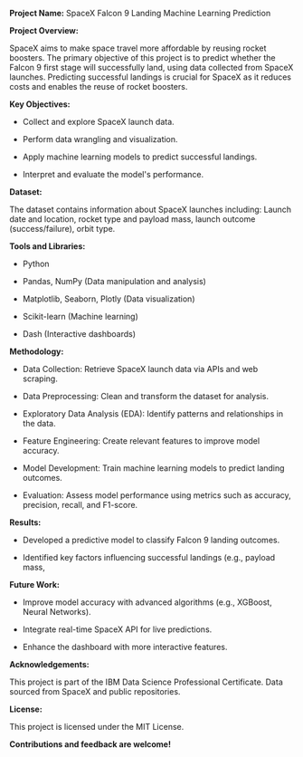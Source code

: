 **Project Name:** SpaceX Falcon 9 Landing Machine Learning Prediction

**Project Overview:** 

SpaceX aims to make space travel more affordable by reusing rocket boosters. The primary objective of this project is to predict whether the Falcon 9 first stage will successfully land, using data collected from SpaceX launches. Predicting successful landings is crucial for SpaceX as it reduces costs and enables the reuse of rocket boosters.

**Key Objectives:**

- Collect and explore SpaceX launch data.

- Perform data wrangling and visualization.

- Apply machine learning models to predict successful landings.

- Interpret and evaluate the model's performance.

**Dataset:** 

The dataset contains information about SpaceX launches including: Launch date and location, rocket type and payload mass, launch outcome (success/failure), orbit type.

**Tools and Libraries:**

- Python

- Pandas, NumPy (Data manipulation and analysis)

- Matplotlib, Seaborn, Plotly (Data visualization)

- Scikit-learn (Machine learning)

- Dash (Interactive dashboards)

**Methodology:**

- Data Collection: Retrieve SpaceX launch data via APIs and web scraping.

- Data Preprocessing: Clean and transform the dataset for analysis.

- Exploratory Data Analysis (EDA): Identify patterns and relationships in the data.

- Feature Engineering: Create relevant features to improve model accuracy.

- Model Development: Train machine learning models to predict landing outcomes.

- Evaluation: Assess model performance using metrics such as accuracy, precision, recall, and F1-score.

**Results:**

- Developed a predictive model to classify Falcon 9 landing outcomes.

- Identified key factors influencing successful landings (e.g., payload mass,

**Future Work:**

- Improve model accuracy with advanced algorithms (e.g., XGBoost, Neural Networks).

- Integrate real-time SpaceX API for live predictions.

- Enhance the dashboard with more interactive features.

**Acknowledgements:**

This project is part of the IBM Data Science Professional Certificate. Data sourced from SpaceX and public repositories.

**License:**

This project is licensed under the MIT License.

**Contributions and feedback are welcome!**

